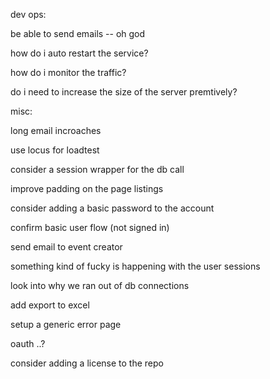 

dev ops:

be able to send emails -- oh god

how do i auto restart the service?

how do i monitor the traffic?

do i need to increase the size of the server premtively?

misc:


long email incroaches

use locus for loadtest

consider a session wrapper for the db call

improve padding on the page listings

consider adding a basic password to the account

confirm basic user flow (not signed in)

send email to event creator

something kind of fucky is happening with the user sessions

look into why we ran out of db connections

add export to excel

setup a generic error page

oauth ..?

consider adding a license to the repo


